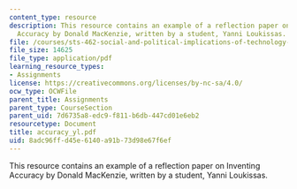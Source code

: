 ```yaml
---
content_type: resource
description: This resource contains an example of a reflection paper on Inventing
  Accuracy by Donald MacKenzie, written by a student, Yanni Loukissas.
file: /courses/sts-462-social-and-political-implications-of-technology-spring-2006/8adc96ffd45e6140a91b73d98e67f6ef_accuracy_yl.pdf
file_size: 14625
file_type: application/pdf
learning_resource_types:
- Assignments
license: https://creativecommons.org/licenses/by-nc-sa/4.0/
ocw_type: OCWFile
parent_title: Assignments
parent_type: CourseSection
parent_uid: 7d6735a8-edc9-f811-b6db-447cd01e6eb2
resourcetype: Document
title: accuracy_yl.pdf
uid: 8adc96ff-d45e-6140-a91b-73d98e67f6ef
---
```

This resource contains an example of a reflection paper on Inventing Accuracy by Donald MacKenzie, written by a student, Yanni Loukissas.